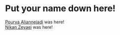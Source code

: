 # Put your name down here!
[Pourya Aliannejadi](https://www.linkedin.com/in/pourya-aliannejadi/) was here!<br/>
[Nikan Zeyaei](https://www.linkedin.com/in/nikan-zeyaei-0865791bb/) was here!
